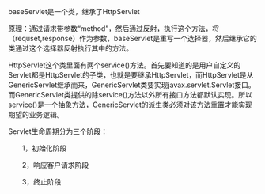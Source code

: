 baseServlet是一个类，继承了HttpServlet

原理：通过请求带参数“method”，然后通过反射，执行这个方法，将（requset,response）作为参数，baseServlet是重写一个选择器，然后继承它的类通过这个选择器反射执行其中的方法。

HttpServlet这个类里面有两个service()方法。首先要知道的是用户自定义的Servlet都是HttpServlet的子类，也就是要继承HttpServlet，而HttpServlet是从GenericServlet继承而来，GenericServlet类要实现javax.servlet.Servlet接口。而GenericServlet类提供的除service()方法以外所有接口方法都默认实现。所以service()是一个抽象方法，GenericServlet的派生类必须对该方法重置才能实现期望的业务逻辑。

Servlet生命周期分为三个阶段：

　　1，初始化阶段

　　2，响应客户请求阶段

　　3，终止阶段